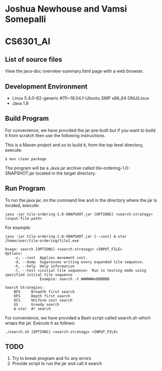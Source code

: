 # Joshua Newhouse and Vamsi Somepalli
# CS6301_AI

## List of source files
View the java-doc overview-summary.html page with a web browser.

## Development Environment
- Linux 5.4.0-62-generic #70~18.04.1-Ubuntu SMP x86_64 GNU/Linux
- Java 1.8

## Build Program
For convenience, we have provided the jar pre-built but if you want to build it from scratch then use the following
instructions.

This is a Maven project and so to build it, from the top level directory, execute:

```$ mvn clean package```

The program will be a Java jar archive called tile-ordering-1.0-SNAPSHOT.jar located in the target directory.

## Run Program
To run the java jar, on the command line and in the directory where the jar is located, execute:

```java -jar tile-ordering-1.0-SNAPSHOT.jar [OPTIONS] <search-strategy> <input-file-path>```

For example:

```java -jar tile-ordering-1.0-SNAPSHOT.jar [--cost] A-star /home/user/tile-ordering/tile1.exe```

```
Usage: search [OPTIONS] <search-strategy> <INPUT_FILE>
Options:
	-c, --cost	Applies movement cost.
	-d, --dump	Suppresses writing every expanded tile sequence.
	-h, --help	Help information
	-t, --test <initial tile sequence> 	Run in testing mode using specified initial tile sequence
				Example: search -t WWWWWWxBBBBBB

Search Strategies:
	BFS		Breadth first search
	DFS		Depth first search
	UCS		Uniform cost search
	GS		Greedy search
	A-star	A* search
```
For convenience, we have provided a Bash script called search.sh which wraps the jar.  Execute it as follows:

```./search.sh [OPTIONS] <search-strategy> <INPUT_FILE>```

## TODO
1. Try to break program and fix any errors
2. Provide script to run the jar and call it search

